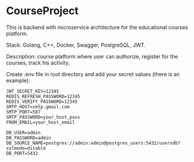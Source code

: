 # CourseProject
This is backend with microservice architecture for the educational courses platform.

Stack: Golang, C++, Docker, Swagger, PostgreSQL, JWT.

Description: course platform where user can authorize, register for the courses, track his activity.

Create .env file in root directory and add your secret values (there is an example):
```
JWT_SECRET_KEY=12345
REDIS_REFRESH_PASSWORD=12345
REDIS_VERIFY_PASSWORD=12345
SMTP_HOST=smtp.gmail.com
SMTP_PORT=587
SMTP_PASSWORD=your_host_pass
FROM_EMAIL=your_host_email

DB_USER=admin
DB_PASSWORD=admin
DB_SOURCE_NAME=postgres://admin:admin@postgres_users:5432/usersdb?sslmode=disable
DB_PORT=5432

```


